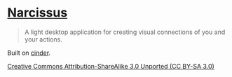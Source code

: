 # [Narcissus](http://narcissus-app.com/)

> A light desktop application for creating visual connections of you and your actions.

Built on [cinder](http://libcinder.org/).

[Creative Commons Attribution-ShareAlike 3.0 Unported \(CC BY-SA 3.0\)](http://creativecommons.org/licenses/by-sa/3.0/)